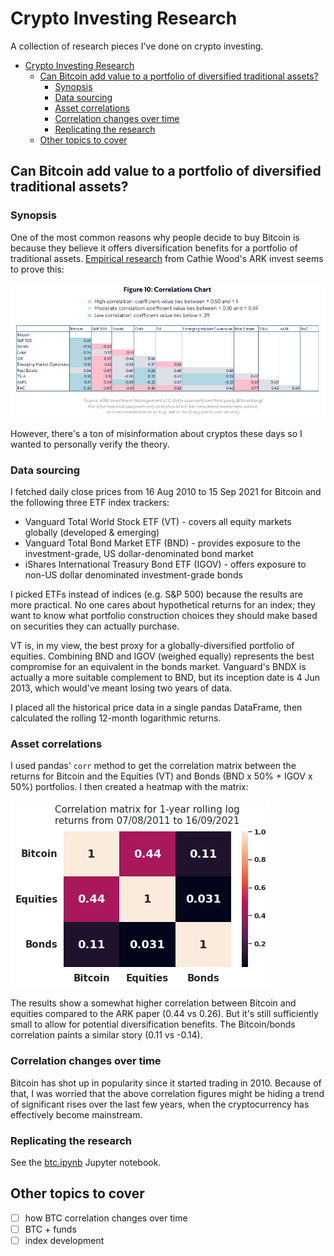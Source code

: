 # Crypto Investing Research

A collection of research pieces I've done on crypto investing.

- [Crypto Investing Research](#crypto-investing-research)
  - [Can Bitcoin add value to a portfolio of diversified traditional assets?](#can-bitcoin-add-value-to-a-portfolio-of-diversified-traditional-assets)
    - [Synopsis](#synopsis)
    - [Data sourcing](#data-sourcing)
    - [Asset correlations](#asset-correlations)
    - [Correlation changes over time](#correlation-changes-over-time)
    - [Replicating the research](#replicating-the-research)
  - [Other topics to cover](#other-topics-to-cover)

## Can Bitcoin add value to a portfolio of diversified traditional assets?

### Synopsis

One of the most common reasons why people decide to buy Bitcoin is because they believe it offers diversification benefits for a portfolio of traditional assets. [Empirical research](https://research.ark-invest.com/hubfs/1_Download_Files_ARK-Invest/White_Papers/ARKinvest_091729_Whitepaper_Bitcoin_II_An%20Investment.pdf?hsCtaTracking=71be7529-9a39-404e-97b3-04fd4ccf80ec%7C07365ce1-0ed3-4835-9c3c-ac33c030cd70) from Cathie Wood's ARK invest seems to prove this:

![ark correlation](ark_corr.png)

However, there's a ton of misinformation about cryptos these days so I wanted to personally verify the theory.

### Data sourcing

I fetched daily close prices from 16 Aug 2010 to 15 Sep 2021 for Bitcoin and the following three ETF index trackers:

- Vanguard Total World Stock ETF (VT) - covers all equity markets globally (developed & emerging)
- Vanguard Total Bond Market ETF (BND) - provides exposure to the investment-grade, US dollar-denominated bond market
- iShares International Treasury Bond ETF (IGOV) - offers exposure to non-US dollar denominated investment-grade bonds

I picked ETFs instead of indices (e.g. S&P 500) because the results are more practical. No one cares about hypothetical returns for an index; they want to know what portfolio construction choices they should make based on securities they can actually purchase.

VT is, in my view, the best proxy for a globally-diversified portfolio of equities. Combining BND and IGOV (weighed equally) represents the best compromise for an equivalent in the bonds market. Vanguard's BNDX is actually a more suitable complement to BND, but its inception date is 4 Jun 2013, which would've meant losing two years of data.

I placed all the historical price data in a single pandas DataFrame, then calculated the rolling 12-month logarithmic returns.

### Asset correlations

I used pandas' `corr` method to get the correlation matrix between the returns for Bitcoin and the Equities (VT) and Bonds (BND x 50% + IGOV x 50%) portfolios. I then created a heatmap with the matrix:

![correlation matrix](btc-corr.png)

The results show a somewhat higher correlation between Bitcoin and equities compared to the ARK paper (0.44 vs 0.26). But it's still sufficiently small to allow for potential diversification benefits. The Bitcoin/bonds correlation paints a similar story (0.11 vs -0.14).

### Correlation changes over time

Bitcoin has shot up in popularity since it started trading in 2010. Because of that, I was worried that the above correlation figures might be hiding a trend of significant rises over the last few years, when the cryptocurrency has effectively become mainstream.

### Replicating the research

See the [btc.ipynb](./btc.ipynb) Jupyter notebook.

## Other topics to cover

- [ ] how BTC correlation changes over time
- [ ] BTC + funds
- [ ] index development
